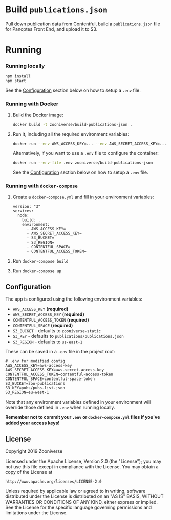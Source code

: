 # Build `publications.json`

Pull down publication data from Contentful, build a `publications.json` file for Panoptes Front End, and upload it to S3.

# Running

### Running locally

```
npm install
npm start
```

See the [Configuration](#Configuration) section below on how to setup a `.env` file.

### Running with Docker

1. Build the Docker image:

    ```sh
    docker build -t zooniverse/build-publications-json .
    ```

1. Run it, including all the required environment variables:

    ```sh
    docker run --env AWS_ACCESS_KEY=... --env AWS_SECRET_ACCESS_KEY=...  zooniverse/build-publications-json
    ```

    Alternatively, if you want to use a `.env` file to configure the container:

    ```sh
    docker run --env-file .env zooniverse/build-publications-json
    ```

    See the [Configuration](#Configuration) section below on how to setup a `.env` file.

### Running with `docker-compose`

1. Create a `docker-compose.yml` and fill in your environment variables:

    ```
    version: "3"
    services:
      node:
        build: .
        environment:
          - AWS_ACCESS_KEY=
          - AWS_SECRET_ACCESS_KEY=
          - S3_BUCKET=
          - S3_REGION=
          - CONTENTFUL_SPACE=
          - CONTENTFUL_ACCESS_TOKEN=

    ```

1. Run `docker-compose build`
1. Run `docker-compose up`

## Configuration

The app is configured using the following environment variables:

- `AWS_ACCESS_KEY` **(required)**
- `AWS_SECRET_ACCESS_KEY` **(required)**
- `CONTENTFUL_ACCESS_TOKEN` **(required)**
- `CONTENTFUL_SPACE` **(required)**
- `S3_BUCKET` - defaults to `zooniverse-static`
- `S3_KEY` - defaults to `publications/publications.json`
- `S3_REGION` - defaults to `us-east-1`

These can be saved in a `.env` file in the project root:

```
# .env for modified config
AWS_ACCESS_KEY=aws-access-key
AWS_SECRET_ACCESS_KEY=aws-secret-access-key
CONTENTFUL_ACCESS_TOKEN=contentful-access-token
CONTENTFUL_SPACE=contentful-space-token
S3_BUCKET=zoo-publications
S3_KEY=pubs/pubs-list.json
S3_REGION=eu-west-1
```

Note that any environment variables defined in your environment will override those defined in `.env` when running locally.

**Remember not to commit your `.env` or `docker-compose.yml` files if you've added your access keys!**

## License

Copyright 2019 Zooniverse

Licensed under the Apache License, Version 2.0 (the "License");
you may not use this file except in compliance with the License.
You may obtain a copy of the License at

    http://www.apache.org/licenses/LICENSE-2.0

Unless required by applicable law or agreed to in writing, software
distributed under the License is distributed on an "AS IS" BASIS,
WITHOUT WARRANTIES OR CONDITIONS OF ANY KIND, either express or implied.
See the License for the specific language governing permissions and
limitations under the License.

